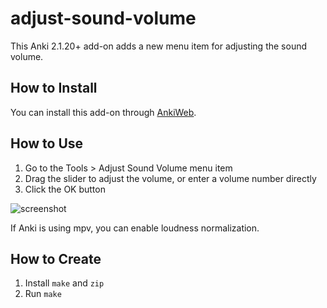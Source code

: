 # adjust-sound-volume

This Anki 2.1.20+ add-on adds a new menu item for adjusting the sound volume.

## How to Install

You can install this add-on through [AnkiWeb](https://ankiweb.net/shared/info/2123044452).

## How to Use
1. Go to the Tools \> Adjust Sound Volume menu item
2. Drag the slider to adjust the volume, or enter a volume number directly
3. Click the OK button

![screenshot](https://raw.githubusercontent.com/mnogu/adjust-sound-volume/main/screenshot.png)

If Anki is using mpv, you can enable loudness normalization.

## How to Create

1. Install `make` and `zip`
2. Run `make`
